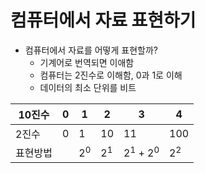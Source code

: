 # 컴퓨터에서 자료 표현하기

- 컴퓨터에서 자료를 어떻게 표현할까?
  - 기계어로 번역되면 이애함
  - 컴퓨터는 2진수로 이해함, 0과 1로 이해
  - 데이터의 최소 단위를 비트

| 10진수   | 0    | 1             | 2             | 3                             | 4             |
| -------- | ---- | ------------- | ------------- | ----------------------------- | ------------- |
| 2진수    | 0    | 1             | 10            | 11                            | 100           |
| 표현방법 |      | 2<sup>0</sup> | 2<sup>1</sup> | 2<sup>1</sup> + 2<sup>0</sup> | 2<sup>2</sup> |





